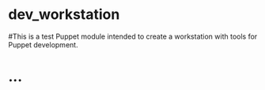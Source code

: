 # dev_workstation
#This is a test Puppet module intended to create a workstation with tools for Puppet development.
# ...

